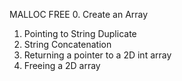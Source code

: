 MALLOC FREE
0. Create an Array
1. Pointing to String Duplicate
2. String Concatenation
3. Returning a pointer to a 2D int array
4. Freeing a 2D array
